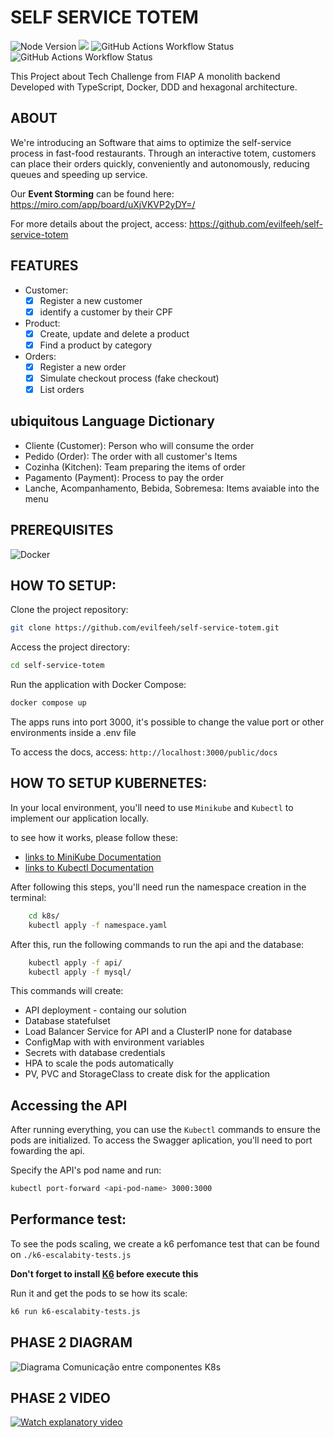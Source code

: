 # SELF SERVICE TOTEM

<img alt="Node Version" src="https://img.shields.io/badge/Node_Version-20.18-green"> <img src="https://img.shields.io/github/actions/workflow/status/evilfeeh/self-service-totem/node.js.yml?label=Node%20Build"> <img alt="GitHub Actions Workflow Status" src="https://img.shields.io/github/actions/workflow/status/evilfeeh/self-service-totem/dependency-review.yml?label=Dependecy%20Review"> <img alt="GitHub Actions Workflow Status" src="https://img.shields.io/github/actions/workflow/status/evilfeeh/self-service-totem/codeql.yml?label=Code%20Security">

This Project about Tech Challenge from FIAP
A monolith backend Developed with TypeScript, Docker, DDD and hexagonal architecture.

## ABOUT

We're introducing an Software that aims to optimize the self-service process in fast-food restaurants. Through an interactive totem, customers can place their orders quickly, conveniently and autonomously, reducing queues and speeding up service.

Our **Event Storming** can be found here: https://miro.com/app/board/uXjVKVP2yDY=/

For more details about the project, access: https://github.com/evilfeeh/self-service-totem

## FEATURES

-   Customer:
    -   [x] Register a new customer
    -   [x] identify a customer by their CPF
-   Product:
    -   [x] Create, update and delete a product
    -   [x] Find a product by category
-   Orders:
    -   [x] Register a new order
    -   [x] Simulate checkout process (fake checkout)
    -   [x] List orders

## ubiquitous Language Dictionary

-   Cliente (Customer): Person who will consume the order
-   Pedido (Order): The order with all customer's Items
-   Cozinha (Kitchen): Team preparing the items of order
-   Pagamento (Payment): Process to pay the order
-   Lanche, Acompanhamento, Bebida, Sobremesa: Items avaiable into the menu

## PREREQUISITES

  <img alt="Docker" src="https://img.shields.io/badge/Docker-latest">

## HOW TO SETUP:

Clone the project repository:

```bash
git clone https://github.com/evilfeeh/self-service-totem.git
```

Access the project directory:

```bash
cd self-service-totem
```

Run the application with Docker Compose:

```bash
docker compose up
```

The apps runs into port 3000, it's possible to change the value port or other environments inside a .env file

To access the docs, access:
`http://localhost:3000/public/docs`

## HOW TO SETUP KUBERNETES:

In your local environment, you'll need to use `Minikube` and `Kubectl` to implement our application locally.

to see how it works, please follow these:

-   [links to MiniKube Documentation](https://minikube.sigs.k8s.io/docs/start)
-   [links to Kubectl Documentation](https://kubernetes.io/pt-br/docs/reference/kubectl/)

After following this steps, you'll need run the namespace creation in the terminal:

```bash
    cd k8s/
    kubectl apply -f namespace.yaml
```

After this, run the following commands to run the api and the database:

```bash
    kubectl apply -f api/
    kubectl apply -f mysql/
```

This commands will create:

-   API deployment - containg our solution
-   Database statefulset
-   Load Balancer Service for API and a ClusterIP none for database
-   ConfigMap with with environment variables
-   Secrets with database credentials
-   HPA to scale the pods automatically
-   PV, PVC and StorageClass to create disk for the application

## Accessing the API

After running everything, you can use the `Kubectl` commands to ensure the pods are initialized. To access the Swagger aplication, you'll need to port fowarding the api.

Specify the API's pod name and run:

```bash
kubectl port-forward <api-pod-name> 3000:3000
```

## Performance test:

To see the pods scaling, we create a k6 perfomance test that can be found on `./k6-escalabity-tests.js`

**Don't forget to install [K6](https://k6.io/docs/get-started/installation/) before execute this**

Run it and get the pods to se how its scale:

```bash
k6 run k6-escalabity-tests.js
```

## PHASE 2 DIAGRAM

![Diagrama Comunicação entre componentes K8s](./diagrams/K8s_Component_Communication_Diagram.svg)

## PHASE 2 VIDEO

[![Watch explanatory video](https://img.youtube.com/vi/lnBXtZN1KF8/0.jpg)](https://www.youtube.com/watch?v=lnBXtZN1KF8)
